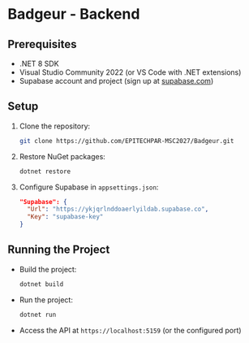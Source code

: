 # Badgeur - Backend

## Prerequisites

- .NET 8 SDK
- Visual Studio Community 2022 (or VS Code with .NET extensions)
- Supabase account and project (sign up at [supabase.com](https://supabase.com))

## Setup

1. Clone the repository:
   ```bash
   git clone https://github.com/EPITECHPAR-MSC2027/Badgeur.git
   ```

2. Restore NuGet packages:
   ```bash
   dotnet restore
   ```

3. Configure Supabase in `appsettings.json`:
   ```json
   "Supabase": {
     "Url": "https://ykjqrlnddoaerlyildab.supabase.co",
     "Key": "supabase-key"
   }
   ```

## Running the Project

- Build the project:
  ```bash
  dotnet build
  ```

- Run the project:
  ```bash
  dotnet run
  ```

- Access the API at `https://localhost:5159` (or the configured port)